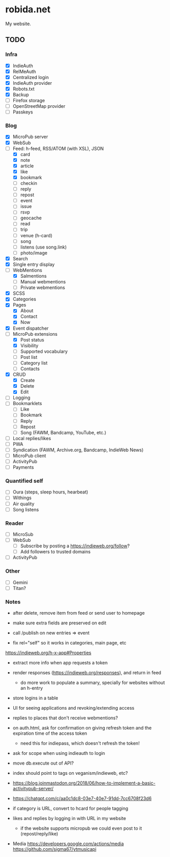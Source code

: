 # robida.net

My website.

## TODO

### Infra

- [X] IndieAuth
- [X] RelMeAuth
- [X] Centralized login
- [X] IndieAuth provider
- [X] Robots.txt
- [X] Backup
- [ ] Firefox storage
- [ ] OpenStreetMap provider
- [ ] Passkeys

### Blog

- [X] MicroPub server
- [X] WebSub
- [ ] Feed: h-feed, RSS/ATOM (with XSL), JSON
  - [X] card
  - [X] note
  - [X] article
  - [X] like
  - [X] bookmark
  - [ ] checkin
  - [ ] reply
  - [ ] repost
  - [ ] event
  - [ ] issue
  - [ ] rsvp
  - [ ] geocache
  - [ ] read
  - [ ] trip
  - [ ] venue (h-card)
  - [ ] song
  - [ ] listens (use song.link)
  - [ ] photo/image
- [X] Search
- [X] Single entry display
- [ ] WebMentions
  - [X] Salmentions
  - [ ] Manual webmentions
  - [ ] Private webmentions
- [X] SCSS
- [X] Categories
- [X] Pages
  - [X] About
  - [X] Contact
  - [X] Now
- [X] Event dispatcher
- [ ] MicroPub extensions
  - [X] Post status
  - [X] Visibility
  - [ ] Supported vocabulary
  - [ ] Post list
  - [ ] Category list
  - [ ] Contacts
- [X] CRUD
  - [X] Create
  - [X] Delete
  - [X] Edit
- [ ] Logging
- [ ] Bookmarklets
  - [ ] Like
  - [ ] Bookmark
  - [ ] Reply
  - [ ] Repost
  - [ ] Song (FAWM, Bandcamp, YouTube, etc.)
- [ ] Local replies/likes
- [ ] PWA
- [ ] Syndication (FAWM, Archive.org, Bandcamp, IndieWeb News)
- [ ] MicroPub client
- [ ] ActivityPub
- [ ] Payments

### Quantified self

- [ ] Oura (steps, sleep hours, hearbeat)
- [ ] Withings
- [ ] Air quality
- [ ] Song listens

### Reader

- [ ] MicroSub
- [ ] WebSub
  - [ ] Subscribe by posting a https://indieweb.org/follow?
  - [ ] Add followers to trusted domains
- [ ] ActivityPub

### Other

- [ ] Gemini
- [ ] Titan?

### Notes

- after delete, remove item from feed or send user to homepage
- make sure extra fields are preserved on edit

- call /publish on new entries => event
- fix rel="self" so it works in categories, main page, etc

https://indieweb.org/h-x-app#Properties
- extract more info when app requests a token

- render responses (https://indieweb.org/responses), and return in feed
    - do more work to populate a summary, specially for websites without an h-entry

- store logins in a table
- UI for seeing applications and revoking/extending access

- replies to places that don't receive webmentions?

- on auth.html, ask for confirmation on giving refresh token and the expiration time of the access token
    - need this for indiepass, which doesn't refresh the token!

- ask for scope when using indieauth to login

- move db.execute out of API?
- index should point to tags on veganism/indieweb, etc?
- https://blog.joinmastodon.org/2018/06/how-to-implement-a-basic-activitypub-server/
- https://chatgpt.com/c/aa0c1dc8-03e7-40e7-91dd-7cc6708f23d6
- if category is URL, convert to hcard for people tagging
- likes and replies by logging in with URL in my website
    - if the website supports micropub we could even post to it (repost/reply/like)

- Media
https://developers.google.com/actions/media
https://github.com/sigma67/ytmusicapi
